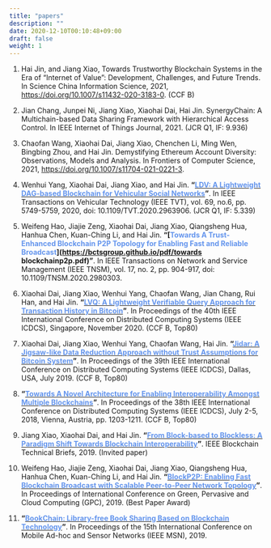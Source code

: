 ```yaml
---
title: "papers"
description: ""
date: 2020-12-10T00:10:48+09:00
draft: false
weight: 1
---
```


1. Hai Jin, and Jiang Xiao, Towards Trustworthy Blockchain Systems in the Era of “Internet of Value”: Development, Challenges, and Future Trends. In Science China Information Science, 2021, https://doi.org/10.1007/s11432-020-3183-0. (CCF B)

2. Jian Chang, Junpei Ni, Jiang Xiao, Xiaohai Dai, Hai Jin. SynergyChain: A Multichain-based Data Sharing Framework with Hierarchical Access Control. In IEEE Internet of Things Journal, 2021. (JCR Q1, IF: 9.936)

3. Chaofan Wang, Xiaohai Dai, Jiang Xiao, Chenchen Li, Ming Wen, Bingbing Zhou, and Hai Jin. Demystifying Ethereum Account Diversity: Observations, Models and Analysis. In Frontiers of Computer Science, 2021, https://doi.org/10.1007/s11704-021-0221-3.

4. Wenhui Yang, Xiaohai Dai, Jiang Xiao, and Hai Jin. **“[<font color=CornflowerBlue>LDV: A Lightweight DAG-based Blockchain for Vehicular Social Networks</font>](https://bctsgroup.github.io/pdf/LDV.pdf)”**. In IEEE Transactions on Vehicular Technology (IEEE TVT), vol. 69, no.6, pp. 5749-5759, 2020, doi: 10.1109/TVT.2020.2963906. (JCR Q1, IF: 5.339)

5. Weifeng Hao, Jiajie Zeng, Xiaohai Dai, Jiang Xiao, Qiangsheng Hua, Hanhua Chen, Kuan-Ching Li, and Hai Jin. **“[<font color=CornflowerBlue>Towards A Trust-Enhanced Blockchain P2P Topology for Enabling Fast and Reliable Broadcast</font>](https://bctsgroup.github.io/pdf/towards blockchainp2p.pdf)”**. In IEEE Transactions on Network and Service Management (IEEE TNSM), vol. 17, no. 2, pp. 904-917, doi: 10.1109/TNSM.2020.2980303.

6. Xiaohai Dai, Jiang Xiao, Wenhui Yang, Chaofan Wang, Jian Chang, Rui Han, and Hai Jin. **“[<font color=CornflowerBlue>LVQ: A Lightweight Verifiable Query Approach for Transaction History in Bitcoin</font>](https://bctsgroup.github.io/pdf/LVQ.pdf)”**. In Proceedings of the 40th IEEE International Conference on Distributed Computing Systems (IEEE ICDCS), Singapore, November 2020. (CCF B, Top80)

7. Xiaohai Dai, Jiang Xiao, Wenhui Yang, Chaofan Wang, Hai Jin. **“[<font color=CornflowerBlue>Jidar: A Jigsaw-like Data Reduction Approach without Trust Assumptions for Bitcoin System</font>](https://bctsgroup.github.io/pdf/Jidar.pdf)”**. In Proceedings of the 39th IEEE International Conference on Distributed Computing Systems (IEEE ICDCS), Dallas, USA, July 2019. (CCF B, Top80)

8. **“[<font color=CornflowerBlue>Towards A Novel Architecture for  Enabling Interoperability Amongst Multiple Blockchains</font>](https://bctsgroup.github.io/pdf/architecture.pdf)”**. In Proceedings of the 38th IEEE International Conference on Distributed Computing Systems (IEEE ICDCS), July 2-5, 2018, Vienna, Austria, pp. 1203-1211. (CCF B, Top80)

9. Jiang Xiao, Xiaohai Dai, and Hai Jin. **“[<font color=CornflowerBlue>From Block-based to Blockless: A Paradigm Shift Towards Blockchain Interoperability</font>](https://blockchain.ieee.org/technicalbriefs/march-2019/from-block-based-to-blockless-a-paradigm-shift-towards-blockchain-interoperability)”**. IEEE Blockchain Technical Briefs, 2019. (Invited paper)

10. Weifeng Hao, Jiajie Zeng, Xiaohai Dai, Jiang Xiao, Qiangsheng Hua, Hanhua Chen, Kuan-Ching Li, and Hai Jin. **“[<font color=CornflowerBlue>BlockP2P: Enabling Fast Blockchain Broadcast with Scalable Peer-to-Peer Network Topology</font>](https://bctsgroup.github.io/pdf/BlockP2PEnablingFastBlockchain.pdf)”**. In Proceedings of International Conference on Green, Pervasive and Cloud Computing (GPC), 2019. (Best Paper Award)

11. **“[<font color=CornflowerBlue>BookChain: Library-free Book Sharing Based on Blockchain Technology</font>](https://bctsgroup.github.io/pdf/BookChain.pdf)”**. In Proceedings of the 15th International Conference on Mobile Ad-hoc and Sensor Networks (IEEE MSN), 2019.

    
